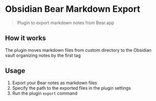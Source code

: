 # Obsidian Bear Markdown Export

> Plugin to export markdown notes from Bear.app

## How it works

The plugin moves markdown files from custom directory to the Obsidian vault organizing notes by the first tag

## Usage

1. Export your Bear notes as markdown files
2. Specify the path to the exported files in the plugin settings
3. Run the plugin `export` command
